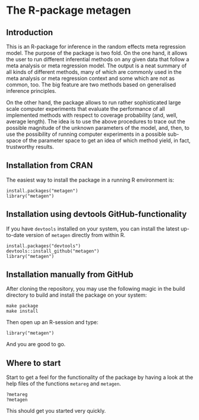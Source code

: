 The R-package metagen
=====================

Introduction
------------

This is an R-package for inference in the random effects meta regression model.
The purpose of the package is two fold. On the one hand, it allows the user to
run different inferential methods on any given data that follow a meta analysis
or meta regression model. The output is a neat summary of all kinds of
different methods, many of which are commonly used in the meta analysis or meta
regression context and some which are not as common, too. The big feature are
two methods based on generalised inference principles.

On the other hand, the package allows to run rather sophisticated large scale
computer experiments that evaluate the performance of all implemented methods
with respect to coverage probability (and, well, average length). The idea is
to use the above procedures to trace out the possible magnitude of the unknown
parameters of the model, and, then, to use the possibility of running computer
experiments in a possible sub-space of the parameter space to get an idea of
which method yield, in fact, trustworthy results.

Installation from CRAN
----------------------

The easiest way to install the package in a running R environment is:

```
install.packages("metagen")
library("metagen")
```

Installation using devtools GitHub-functionality
--------------------------------------------------

If you have `devtools` installed on your system, you can install the latest
up-to-date version of `metagen` directly from within R.

```
install.packages("devtools")
devtools::install_github("metagen")
library("metagen")
```

Installation manually from GitHub
---------------------------------

After cloning the repository, you may use the following magic in the build
directory to build and install the package on your system:

```
make package
make install
```

Then open up an R-session and type:

```
library("metagen")
```

And you are good to go.

Where to start
--------------

Start to get a feel for the functionality of the package by having a
look at the help files of the functions `metareg` and `metagen`.

```
?metareg
?metagen
```

This should get you started very quickly.
